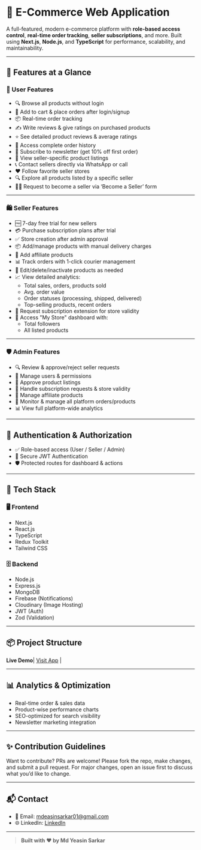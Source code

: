 # 🛒 E-Commerce Web Application

A full-featured, modern e-commerce platform with **role-based access control**, **real-time order tracking**, **seller subscriptions**, and more. Built using **Next.js**, **Node.js**, and **TypeScript** for performance, scalability, and maintainability.

---

## 🚀 Features at a Glance

### 👤 User Features
- 🔍 Browse all products without login
- 🛒 Add to cart & place orders after login/signup
- 📦 Real-time order tracking
- ✍️ Write reviews & give ratings on purchased products
- ⭐ See detailed product reviews & average ratings
- 📜 Access complete order history
- 💌 Subscribe to newsletter (get 10% off first order)
- 🏪 View seller-specific product listings
- 📞 Contact sellers directly via WhatsApp or call
- ❤️ Follow favorite seller stores
- 🔍 Explore all products listed by a specific seller
- 🧑‍💼 Request to become a seller via ‘Become a Seller’ form

---

### 🛍️ Seller Features
- 🆓 7-day free trial for new sellers
- 💳 Purchase subscription plans after trial
- ✅ Store creation after admin approval
- 📦 Add/manage products with manual delivery charges
- 🔗 Add affiliate products
- 📊 Track orders with 1-click courier management
- 📝 Edit/delete/inactivate products as needed
- 📈 View detailed analytics:
  - Total sales, orders, products sold
  - Avg. order value
  - Order statuses (processing, shipped, delivered)
  - Top-selling products, recent orders
- 📅 Request subscription extension for store validity
- 🏪 Access "My Store" dashboard with:
  - Total followers
  - All listed products

---

### 🛡️ Admin Features
- 🔍 Review & approve/reject seller requests
- 👥 Manage users & permissions
- 🛒 Approve product listings
- 💼 Handle subscription requests & store validity
- 🔗 Manage affiliate products
- 🧾 Monitor & manage all platform orders/products
- 📊 View full platform-wide analytics

---

## 🔐 Authentication & Authorization

- ✅ Role-based access (User / Seller / Admin)
- 🔐 Secure JWT Authentication
- 🛡️ Protected routes for dashboard & actions

---

## 🧰 Tech Stack

### 🖥️ Frontend
- Next.js
- React.js
- TypeScript
- Redux Toolkit
- Tailwind CSS

### 🗄️ Backend
- Node.js
- Express.js
- MongoDB
- Firebase (Notifications)
- Cloudinary (Image Hosting)
- JWT (Auth)
- Zod (Validation)

---

## 📦 Project Structure

**Live Demo**| [Visit App](https://mirexastore.com) |

---

## 📊 Analytics & Optimization
- Real-time order & sales data
- Product-wise performance charts
- SEO-optimized for search visibility
- Newsletter marketing integration

---

## ✨ Contribution Guidelines

Want to contribute? PRs are welcome! Please fork the repo, make changes, and submit a pull request. For major changes, open an issue first to discuss what you’d like to change.

---

## 📬 Contact

- 📧 Email: [mdeasinsarkar01@gmail.com](mailto:mdeasinsarkar01@gmail.com)
- 🌐 LinkedIn: [LinkedIn](https://www.linkedin.com/in/md-yeasin-ys-a71388278/)

---

> **Built with ❤️ by Md Yeasin Sarkar**

